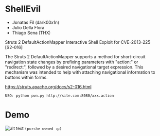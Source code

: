 # ShellEvil

- Jonatas Fil (dark00x1n) 
- Julio Della Flora 
- Thiago Sena (THX)

Struts 2 DefaultActionMapper Interactive Shell Exploit for CVE-2013-225  [S2-016]

The Struts 2 DefaultActionMapper supports a method for short-circuit navigation state changes by prefixing parameters with
"action:" or "redirect:", followed by a desired navigational target expression. This mechanism was intended to help with
attaching navigational information to buttons within forms.

https://struts.apache.org/docs/s2-016.html

```USO: python pwn.py http://site.com:8080/xxx.action```

# Demo

![alt text](shell.png)
`(porshe owned :p)`
